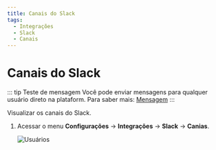 ```yaml
---
title: Canais do Slack
tags:
  - Integrações
  - Slack
  - Canais
---
```

# Canais do Slack

::: tip Teste de mensagem
Você pode enviar mensagens para qualquer usuário direto na plataform. Para saber mais: [Mensagem](message)
:::

Visualizar os canais do Slack.

1. Acessar o menu **Configurações** -> **Integrações** -> **Slack** -> **Canias**.

   ![Usuários](https://cdn.phishx.io/phishx-docs/images/phishx_integrations_slack_import_channels_01.webp)
